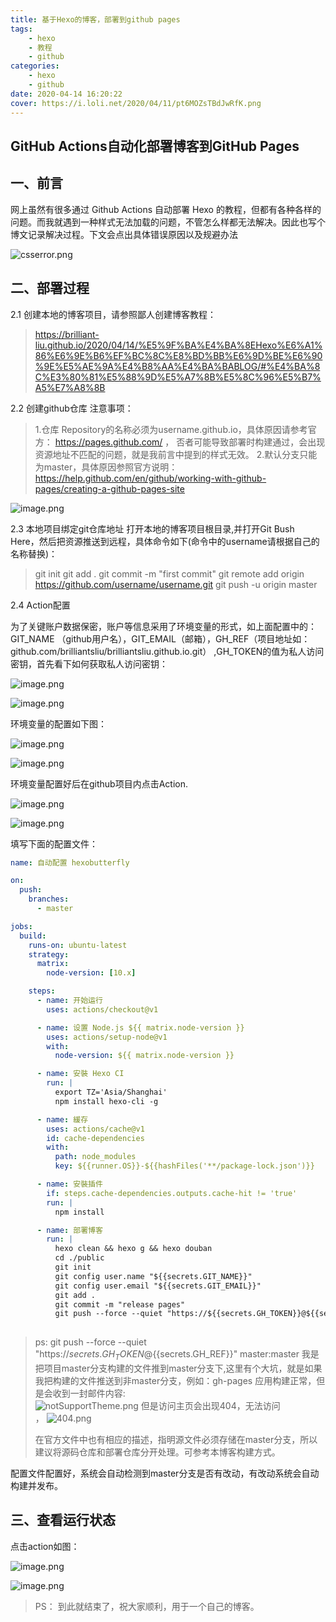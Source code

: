 ```yaml
---
title: 基于Hexo的博客，部署到github pages
tags: 
    - hexo
    - 教程
    - github
categories:
    - hexo
    - github
date: 2020-04-14 16:20:22
cover: https://i.loli.net/2020/04/11/pt6MOZsTBdJwRfK.png
---
```



## GitHub Actions自动化部署博客到GitHub Pages

## 一、前言
网上虽然有很多通过 Github Actions 自动部署 Hexo 的教程，但都有各种各样的问题。而我就遇到一种样式无法加载的问题，不管怎么样都无法解决。因此也写个博文记录解决过程。下文会点出具体错误原因以及规避办法

![csserror.png](https://i.loli.net/2020/04/11/CEGh7gXNqypiPkn.png)

## 二、部署过程
2.1 创建本地的博客项目，请参照鄙人创建博客教程：
> https://brilliant-liu.github.io/2020/04/14/%E5%9F%BA%E4%BA%8EHexo%E6%A1%86%E6%9E%B6%EF%BC%8C%E8%BD%BB%E6%9D%BE%E6%90%9E%E5%AE%9A%E4%B8%AA%E4%BA%BABLOG/#%E4%BA%8C%E3%80%81%E5%88%9D%E5%A7%8B%E5%8C%96%E5%B7%A5%E7%A8%8B

2.2 创建github仓库
注意事项： 
> 1.仓库 Repository的名称必须为username.github.io，具体原因请参考官方： https://pages.github.com/ ， 否者可能导致部署时构建通过，会出现资源地址不匹配的问题，就是我前言中提到的样式无效。
> 2.默认分支只能为master，具体原因参照官方说明：https://help.github.com/en/github/working-with-github-pages/creating-a-github-pages-site
>
![image.png](https://i.loli.net/2020/04/11/n92ySmih6PQp5eW.png)

2.3 本地项目绑定git仓库地址
打开本地的博客项目根目录,并打开Git Bush Here，然后把资源推送到远程，具体命令如下(命令中的username请根据自己的名称替换)：
> git init
> git add .
> git commit -m "first commit"
> git remote add origin https://github.com/username/username.git
> git push -u origin master

2.4 Action配置

为了关键账户数据保密，账户等信息采用了环境变量的形式，如上面配置中的：GIT_NAME （github用户名），GIT_EMAIL（邮箱），GH_REF（项目地址如：github.com/brilliantsliu/brilliantsliu.github.io.git） ,GH_TOKEN的值为私人访问密钥，首先看下如何获取私人访问密钥：

![image.png](https://i.loli.net/2020/04/11/3F5z4OXjJcTPxUY.png)

![image.png](https://i.loli.net/2020/04/11/W1yPiBGRN9rcezo.png)


环境变量的配置如下图：

![image.png](https://i.loli.net/2020/04/11/nyVNLgUZvJWurdz.png)

![image.png](https://i.loli.net/2020/04/11/5gIdwKsODm4rlti.png)

环境变量配置好后在github项目内点击Action.

![image.png](https://i.loli.net/2020/04/11/9jQ8dvCS3xIEesa.png)

![image.png](https://i.loli.net/2020/04/11/YPb3l18ndSzVJcO.png)

填写下面的配置文件：

```yaml
name: 自动配置 hexobutterfly

on:
  push:
    branches:
      - master

jobs:
  build:
    runs-on: ubuntu-latest
    strategy:
      matrix:
        node-version: [10.x]

    steps:
      - name: 开始运行
        uses: actions/checkout@v1

      - name: 设置 Node.js ${{ matrix.node-version }}
        uses: actions/setup-node@v1
        with:
          node-version: ${{ matrix.node-version }}

      - name: 安裝 Hexo CI
        run: |
          export TZ='Asia/Shanghai'
          npm install hexo-cli -g

      - name: 緩存
        uses: actions/cache@v1
        id: cache-dependencies
        with:
          path: node_modules
          key: ${{runner.OS}}-${{hashFiles('**/package-lock.json')}}

      - name: 安裝插件
        if: steps.cache-dependencies.outputs.cache-hit != 'true'
        run: |
          npm install

      - name: 部署博客
        run: |
          hexo clean && hexo g && hexo douban
          cd ./public
          git init
          git config user.name "${{secrets.GIT_NAME}}"
          git config user.email "${{secrets.GIT_EMAIL}}"
          git add .
          git commit -m "release pages"
          git push --force --quiet "https://${{secrets.GH_TOKEN}}@${{secrets.GH_REF}}" master:master
 

```
> ps: git push --force --quiet "https://${{secrets.GH_TOKEN}}@${{secrets.GH_REF}}" master:master 我是把项目master分支构建的文件推到master分支下,这里有个大坑，就是如果我把构建的文件推送到非master分支，例如：gh-pages
> 应用构建正常，但是会收到一封邮件内容: </br>
> ![notSupportTheme.png](https://i.loli.net/2020/04/14/Ij91XMQthxspLk3.png)
> 但是访问主页会出现404，无法访问 </br> ，
> ![404.png](https://i.loli.net/2020/04/14/5RbHudms4ZLl39p.png)
>
> 在官方文件中也有相应的描述，指明源文件必须存储在master分支，所以建议将源码仓库和部署仓库分开处理。可参考本博客构建方式。

配置文件配置好，系统会自动检测到master分支是否有改动，有改动系统会自动构建并发布。

## 三、查看运行状态
点击action如图：

![image.png](https://i.loli.net/2020/04/11/TbcP869BoesZwi3.png)

![image.png](https://i.loli.net/2020/04/11/Pt4WpeQ7bcDu6Go.png)

> PS： 到此就结束了，祝大家顺利，用于一个自己的博客。
